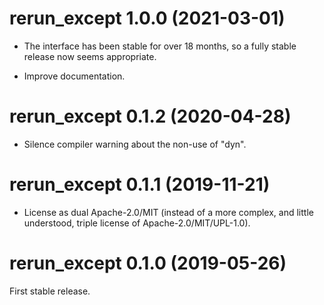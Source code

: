 # rerun_except 1.0.0 (2021-03-01)

* The interface has been stable for over 18 months, so a fully stable release
  now seems appropriate.

* Improve documentation.


# rerun_except 0.1.2 (2020-04-28)

* Silence compiler warning about the non-use of "dyn".


# rerun_except 0.1.1 (2019-11-21)

* License as dual Apache-2.0/MIT (instead of a more complex, and little
  understood, triple license of Apache-2.0/MIT/UPL-1.0).


# rerun_except 0.1.0 (2019-05-26)

First stable release.
